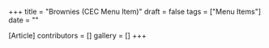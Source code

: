 +++
title = "Brownies (CEC Menu Item)"
draft = false
tags = ["Menu Items"]
date = ""

[Article]
contributors = []
gallery = []
+++